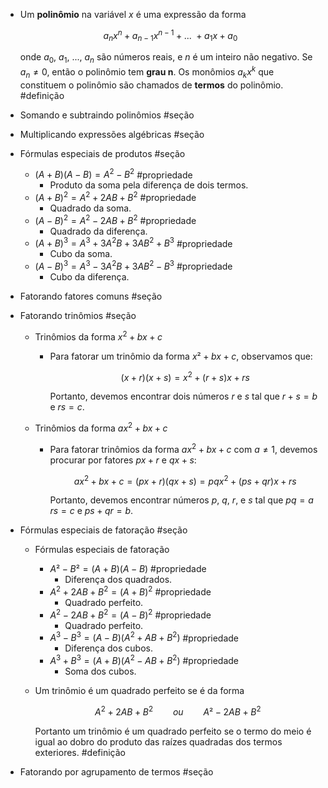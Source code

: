 - Um **polinômio** na variável $x$ é uma expressão da forma
  
  $$
  a_{n}x^{n} + a_{n - 1}x^{n - 1} + \text{... } + a_1x + a_0 
  $$
  
  onde $a_0$, $a_1$, ..., $a_n$ são números reais, e $n$ é um inteiro não negativo. Se $a_n \neq 0$, então o polinômio tem **grau n**. Os monômios $a_kx^k$ que constituem o polinômio são chamados de **termos** do polinômio. #definição
- Somando e subtraindo polinômios #seção
- Multiplicando expressões algébricas #seção
- Fórmulas especiais de produtos #seção
	- $(A + B)(A - B) = A^2 - B^2$ #propriedade
		- Produto da soma pela diferença de dois termos.
	- $(A + B)^2 = A^2 + 2AB + B^2$ #propriedade
		- Quadrado da soma.
	- $(A - B)^2 = A^2 - 2AB + B^2$ #propriedade
		- Quadrado da diferença.
	- $(A + B)^3 = A^3 + 3A^2B + 3AB^2 + B^3$ #propriedade
		- Cubo da soma.
	- $(A - B)^3 = A^3 - 3A^2B + 3AB^2 - B^3$ #propriedade
		- Cubo da diferença.
- Fatorando fatores comuns #seção
- Fatorando trinômios #seção
	- Trinômios da forma $x^2 + bx + c$
		- Para fatorar um trinômio da forma $x² + bx + c$, observamos que:
		  
		  $$
		  (x + r)(x + s) = x^2 + (r + s)x + rs
		  $$
		  
		  Portanto, devemos encontrar dois números $r$ e $s$ tal que $r + s = b$ e $rs = c$.
	- Trinômios da forma $ax^2 + bx + c$
		- Para fatorar trinômios da forma $ax^2 + b x+ c$ com $a \neq 1$, devemos procurar por fatores $px + r$ e $qx + s$:
		  
		  $$
		  ax^2 + bx + c = (px + r)(qx + s) = pqx^2 + (ps + qr)x + rs
		  $$
		  
		  Portanto, devemos encontrar números $p$, $q$, $r$, e $s$ tal que $pq = a$ $rs = c$ e $ps + qr = b$.
- Fórmulas especiais de fatoração #seção
	- Fórmulas especiais de fatoração
		- $A² - B² = (A + B)(A - B)$ #propriedade
			- Diferença dos quadrados.
		- $A^2 + 2AB + B^2 = (A + B)^2$ #propriedade
			- Quadrado perfeito.
		- $A^2 - 2AB + B^2 = (A - B)^2$ #propriedade
			- Quadrado perfeito.
		- $A^3 - B^3 = (A - B)(A^2 + AB + B^2)$ #propriedade
			- Diferença dos cubos.
		- $A^3 + B^3 = (A + B)(A^2 - AB + B^2)$ #propriedade
			- Soma dos cubos.
	- Um trinômio é um quadrado perfeito se é da forma
	  
	  $$
	  A^2 + 2AB + B^2 \qquad ou \qquad A² - 2AB + B^2
	  $$
	  
	  Portanto um trinômio é um quadrado perfeito se o termo do meio é igual ao dobro do produto das raízes quadradas dos termos exteriores. #definição
- Fatorando por agrupamento de termos #seção